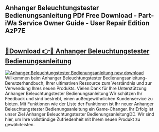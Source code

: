 ## Anhanger Beleuchtungstester Bedienungsanleitung PDf Free Download - Part-iWa Service Owner Guide - User Repair Edition AzP7E

# <h2><a href="http://df1uh6m.blite.top/?on=Anhanger+Beleuchtungstester+Bedienungsanleitung">🔗Download 👉🔴 Anhanger Beleuchtungstester Bedienungsanleitung</a></h2>

[![Anhanger Beleuchtungstester Bedienungsanleitung new download](https://i.imgur.com/lujVjoI.png)](http://df1uh6m.blite.top/?on=Anhanger+Beleuchtungstester+Bedienungsanleitung)
Willkommen beim Anhanger Beleuchtungstester Bedienungsanleitung-Benutzerhandbuch, Ihrer ultimativen Ressource zum Verständnis und zur Verwendung Ihres neuen Produkts. Vielen Dank für Ihre Unterstützung Anhanger Beleuchtungstester Bedienungsanleitung Wir schätzen Ihr Feedback und sind bestrebt, einen außergewöhnlichen Kundenservice zu bieten. Mit Funktionen wie der Liste der Funktionen ist Ihr neuer Anhanger Beleuchtungstester Bedienungsanleitung ein Game-Changer. Ihr Erfolg ist unser Ziel Anhanger Beleuchtungstester BedienungsanleitungDD. Wir sind hier, um Ihre vollständige Zufriedenheit mit Ihrem neuen Produkt zu gewährleisten.

